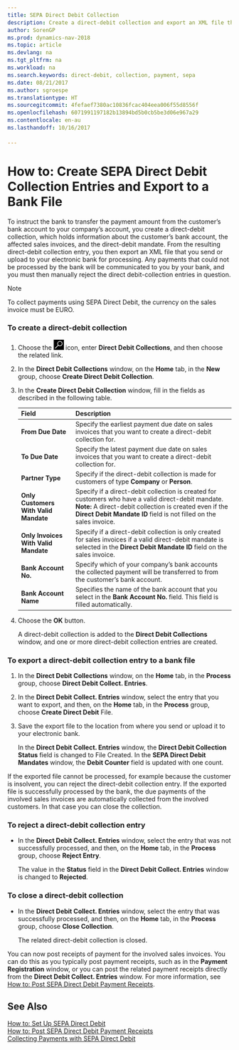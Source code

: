 ```yaml
---
title: SEPA Direct Debit Collection
description: Create a direct-debit collection and export an XML file that you send or upload to your electronic bank for processing.
author: SorenGP
ms.prod: dynamics-nav-2018
ms.topic: article
ms.devlang: na
ms.tgt_pltfrm: na
ms.workload: na
ms.search.keywords: direct-debit, collection, payment, sepa
ms.date: 08/21/2017
ms.author: sgroespe
ms.translationtype: HT
ms.sourcegitcommit: 4fefaef7380ac10836fcac404eea006f55d8556f
ms.openlocfilehash: 6071991197182b13894bd5b0cb5be3d06e967a29
ms.contentlocale: en-au
ms.lasthandoff: 10/16/2017

---
```

# <a name="how-to-create-sepa-direct-debit-collection-entries-and-export-to-a-bank-file"></a>How to: Create SEPA Direct Debit Collection Entries and Export to a Bank File
To instruct the bank to transfer the payment amount from the customer’s bank account to your company’s account, you create a direct-debit collection, which holds information about the customer’s bank account, the affected sales invoices, and the direct-debit mandate. From the resulting direct-debit collection entry, you then export an XML file that you send or upload to your electronic bank for processing. Any payments that could not be processed by the bank will be communicated to you by your bank, and you must then manually reject the direct debit-collection entries in question.  

> [!NOTE]  
>  To collect payments using SEPA Direct Debit, the currency on the sales invoice must be EURO.  

### <a name="to-create-a-direct-debit-collection"></a>To create a direct-debit collection  
1. Choose the ![Search for Page or Report](media/ui-search/search_small.png "Search for Page or Report icon") icon, enter **Direct Debit Collections**, and then choose the related link.  
2. In the **Direct Debit Collections** window, on the **Home** tab, in the **New** group, choose **Create Direct Debit Collection**.  
3. In the **Create Direct Debit Collection** window, fill in the fields as described in the following table.  

    |Field|Description|  
    |---------------------------------|---------------------------------------|  
    |**From Due Date**|Specify the earliest payment due date on sales invoices that you want to create a direct-debit collection for.|  
    |**To Due Date**|Specify the latest payment due date on sales invoices that you want to create a direct-debit collection for.|  
    |**Partner Type**|Specify if the direct-debit collection is made for customers of type **Company** or **Person**.|  
    |**Only Customers With Valid Mandate**|Specify if a direct-debit collection is created for customers who have a valid direct-debit mandate. **Note:**  A direct-debit collection is created even if the **Direct Debit Mandate ID** field is not filled on the sales invoice.|  
    |**Only Invoices With Valid Mandate**|Specify if a direct-debit collection is only created for sales invoices if a valid direct-debit mandate is selected in the **Direct Debit Mandate ID** field on the sales invoice.|  
    |**Bank Account No.**|Specify which of your company’s bank accounts the collected payment will be transferred to from the customer’s bank account.|  
    |**Bank Account Name**|Specifies the name of the bank account that you select in the **Bank Account No.** field. This field is filled automatically.|  

4. Choose the **OK** button.  

     A direct-debit collection is added to the **Direct Debit Collections** window, and one or more direct-debit collection entries are created.  

### <a name="to-export-a-direct-debit-collection-entry-to-a-bank-file"></a>To export a direct-debit collection entry to a bank file  
1. In the **Direct Debit Collections** window, on the **Home** tab, in the **Process** group, choose **Direct Debit Collect. Entries**.  
2. In the **Direct Debit Collect. Entries** window, select the entry that you want to export, and then, on the **Home** tab, in the **Process** group, choose **Create Direct Debit** File.  
3. Save the export file to the location from where you send or upload it to your electronic bank.  

     In the **Direct Debit Collect. Entries** window, the **Direct Debit Collection Status** field is changed to File Created. In the **SEPA Direct Debit Mandates** window, the **Debit Counter** field is updated with one count.  

If the exported file cannot be processed, for example because the customer is insolvent, you can reject the direct-debit collection entry. If the exported file is successfully processed by the bank, the due payments of the involved sales invoices are automatically collected from the involved customers. In that case you can close the collection.  

### <a name="to-reject-a-direct-debit-collection-entry"></a>To reject a direct-debit collection entry  
* In the **Direct Debit Collect. Entries** window, select the entry that was not successfully processed, and then, on the **Home** tab, in the **Process** group, choose **Reject Entry**.  

     The value in the **Status** field in the **Direct Debit Collect. Entries** window is changed to **Rejected**.  

### <a name="to-close-a-direct-debit-collection"></a>To close a direct-debit collection  
* In the **Direct Debit Collect. Entries** window, select the entry that was successfully processed, and then, on the **Home** tab, in the **Process** group, choose **Close Collection**.  

     The related direct-debit collection is closed.  

You can now post receipts of payment for the involved sales invoices. You can do this as you typically post payment receipts, such as in the **Payment Registration** window, or you can post the related payment receipts directly from the **Direct Debit Collect. Entries** window. For more information, see [How to: Post SEPA Direct Debit Payment Receipts](finance-how-to-post-sepa-direct-debit-payment-receipts.md).  

## <a name="see-also"></a>See Also  
[How to: Set Up SEPA Direct Debit](finance-how-to-set-up-sepa-direct-debit.md)   
[How to: Post SEPA Direct Debit Payment Receipts](finance-how-to-post-sepa-direct-debit-payment-receipts.md)   
[Collecting Payments with SEPA Direct Debit](finance-collect-payments-with-sepa-direct-debit.md)   

